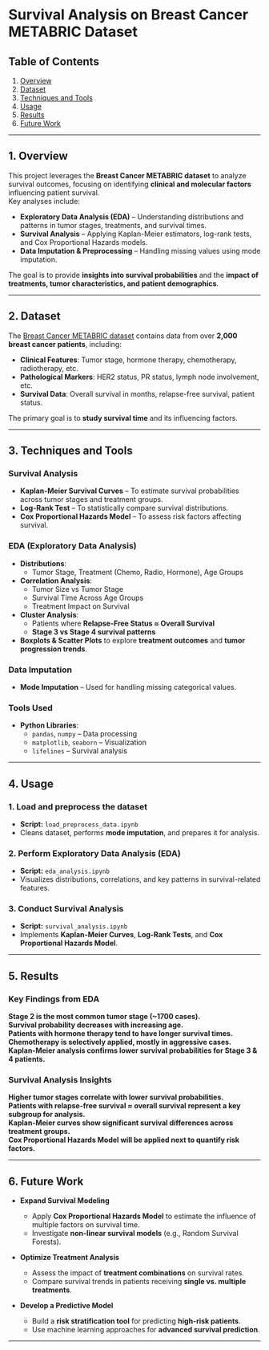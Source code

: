 # Survival Analysis on Breast Cancer METABRIC Dataset


## Table of Contents
1. [Overview](#overview)
2. [Dataset](#dataset)
3. [Techniques and Tools](#techniques-and-tools)
4. [Usage](#usage)
5. [Results](#results)
6. [Future Work](#future-work)

---

## **1. Overview**
This project leverages the **Breast Cancer METABRIC dataset** to analyze survival outcomes, focusing on identifying **clinical and molecular factors** influencing patient survival.  
Key analyses include:
- **Exploratory Data Analysis (EDA)** – Understanding distributions and patterns in tumor stages, treatments, and survival times.  
- **Survival Analysis** – Applying Kaplan-Meier estimators, log-rank tests, and Cox Proportional Hazards models.  
- **Data Imputation & Preprocessing** – Handling missing values using mode imputation.  

The goal is to provide **insights into survival probabilities** and the **impact of treatments, tumor characteristics, and patient demographics**.

---

## **2. Dataset**
The [Breast Cancer METABRIC dataset](https://www.kaggle.com/datasets/gunesevitan/breast-cancer-metabric) contains data from over **2,000 breast cancer patients**, including:
- **Clinical Features**: Tumor stage, hormone therapy, chemotherapy, radiotherapy, etc.
- **Pathological Markers**: HER2 status, PR status, lymph node involvement, etc.
- **Survival Data**: Overall survival in months, relapse-free survival, patient status.

The primary goal is to **study survival time** and its influencing factors.

---

## **3. Techniques and Tools**
### **Survival Analysis**
- **Kaplan-Meier Survival Curves** – To estimate survival probabilities across tumor stages and treatment groups.
- **Log-Rank Test** – To statistically compare survival distributions.
- **Cox Proportional Hazards Model** – To assess risk factors affecting survival.

### **EDA (Exploratory Data Analysis)**
- **Distributions**:
  - Tumor Stage, Treatment (Chemo, Radio, Hormone), Age Groups
- **Correlation Analysis**:
  - Tumor Size vs Tumor Stage
  - Survival Time Across Age Groups
  - Treatment Impact on Survival
- **Cluster Analysis**:
  - Patients where **Relapse-Free Status ≈ Overall Survival**
  - **Stage 3 vs Stage 4 survival patterns**
- **Boxplots & Scatter Plots** to explore **treatment outcomes** and **tumor progression trends**.

### **Data Imputation**
- **Mode Imputation** – Used for handling missing categorical values.

### **Tools Used**
- **Python Libraries**:  
  - `pandas`, `numpy` – Data processing  
  - `matplotlib`, `seaborn` – Visualization  
  - `lifelines` – Survival analysis  

---

## **4. Usage**
### **1. Load and preprocess the dataset**
   - **Script:** `load_preprocess_data.ipynb`
   - Cleans dataset, performs **mode imputation**, and prepares it for analysis.

### **2. Perform Exploratory Data Analysis (EDA)**
   - **Script:** `eda_analysis.ipynb`
   - Visualizes distributions, correlations, and key patterns in survival-related features.

### **3. Conduct Survival Analysis**
   - **Script:** `survival_analysis.ipynb`
   - Implements **Kaplan-Meier Curves**, **Log-Rank Tests**, and **Cox Proportional Hazards Model**.

---

## **5. Results**
### **Key Findings from EDA**
**Stage 2 is the most common tumor stage (~1700 cases).**  
**Survival probability decreases with increasing age.**  
**Patients with hormone therapy tend to have longer survival times.**  
**Chemotherapy is selectively applied, mostly in aggressive cases.**  
**Kaplan-Meier analysis confirms lower survival probabilities for Stage 3 & 4 patients.**  

### **Survival Analysis Insights**
**Higher tumor stages correlate with lower survival probabilities.**  
**Patients with relapse-free survival ≈ overall survival represent a key subgroup for analysis.**  
**Kaplan-Meier curves show significant survival differences across treatment groups.**  
**Cox Proportional Hazards Model will be applied next to quantify risk factors.**  

---

## **6. Future Work**
- **Expand Survival Modeling**
  - Apply **Cox Proportional Hazards Model** to estimate the influence of multiple factors on survival time.
  - Investigate **non-linear survival models** (e.g., Random Survival Forests).
  
- **Optimize Treatment Analysis**
  - Assess the impact of **treatment combinations** on survival rates.
  - Compare survival trends in patients receiving **single vs. multiple treatments**.

- **Develop a Predictive Model**
  - Build a **risk stratification tool** for predicting **high-risk patients**.
  - Use machine learning approaches for **advanced survival prediction**.

---

